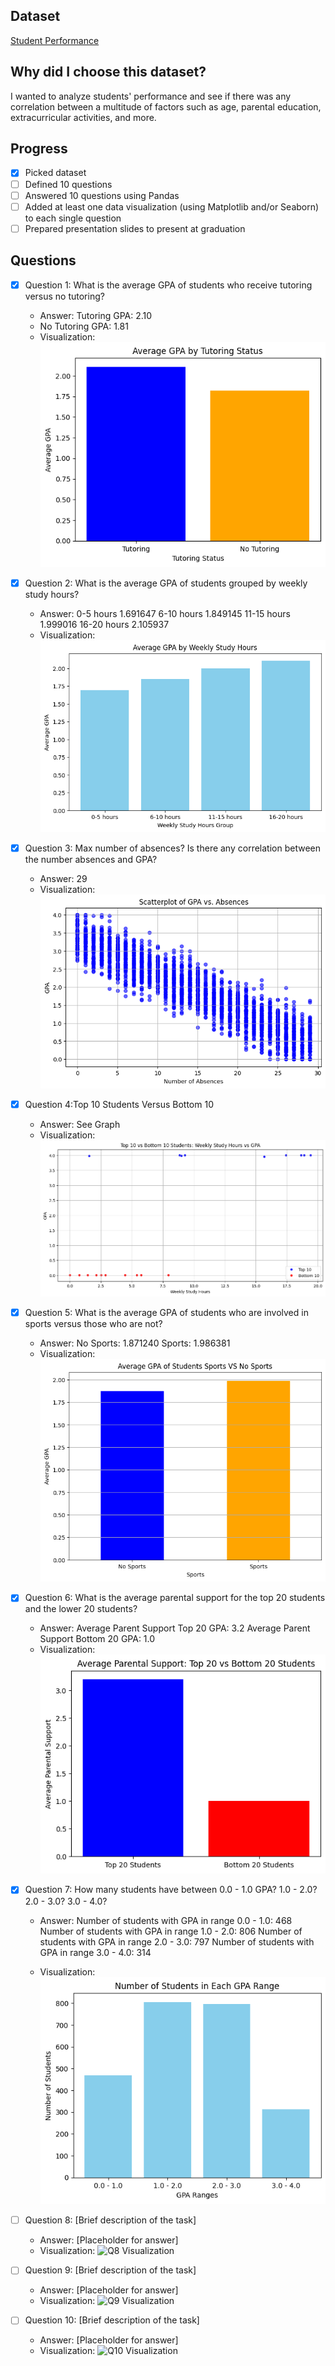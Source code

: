 ## Dataset
[Student Performance](https://www.kaggle.com/datasets/rabieelkharoua/students-performance-dataset)

## Why did I choose this dataset?
I wanted to analyze students' performance and see if there was any correlation between a multitude of factors such as age, parental education, extracurricular activities, and more.



## Progress
- [X] Picked dataset
- [ ] Defined 10 questions
- [ ] Answered 10 questions using Pandas
- [ ] Added at least one data visualization (using Matplotlib and/or Seaborn) to each single question
- [ ] Prepared presentation slides to present at graduation

## Questions
- [X] Question 1: What is the average GPA of students who receive tutoring versus no tutoring?
  - Answer: Tutoring GPA: 2.10
  - No Tutoring GPA: 1.81
  - Visualization: ![Q1 Visualization](./Question1.png)
    
- [X] Question 2: What is the average GPA of students grouped by weekly study hours?
  - Answer: 0-5 hours  1.691647
     6-10 hours  1.849145
    11-15 hours  1.999016
    16-20 hours  2.105937
  - Visualization: ![Q2 Visualization](./Question2.png)

- [X] Question 3: Max number of absences? Is there any correlation between the number absences and GPA?
  - Answer: 29
  - Visualization: ![Q3 Visualization](./Question3.png)

- [X] Question 4:Top 10 Students Versus Bottom 10
  - Answer: See Graph
  - Visualization: ![Q4 Visualization](./Question4.png)

- [X] Question 5: What is the average GPA of students who are involved in sports versus those who are not?
  - Answer: No Sports: 1.871240
  Sports: 1.986381
  - Visualization: ![Q5 Visualization](./Question5.png)

- [X] Question 6: What is the average parental support for the top 20 students and the lower 20 students?
  - Answer: Average Parent Support Top 20 GPA:  3.2
    Average Parent Support Bottom 20 GPA:  1.0
  - Visualization: ![Q6 Visualization](./Question6.png)

- [X] Question 7: How many students have between 0.0 - 1.0 GPA? 1.0 - 2.0? 2.0 - 3.0? 3.0 - 4.0?
  - Answer: Number of students with GPA in range 0.0 - 1.0: 468
  Number of students with GPA in range 1.0 - 2.0: 806
  Number of students with GPA in range 2.0 - 3.0: 797
  Number of students with GPA in range 3.0 - 4.0: 314

  - Visualization: ![Q7 Visualization](./Question7.png)

- [ ] Question 8: [Brief description of the task]
  - Answer: [Placeholder for answer]
  - Visualization: ![Q8 Visualization](https://example.com/path-to-image-8.png)

- [ ] Question 9: [Brief description of the task]
  - Answer: [Placeholder for answer]
  - Visualization: ![Q9 Visualization](https://example.com/path-to-image-9.png)

- [ ] Question 10: [Brief description of the task]
  - Answer: [Placeholder for answer]
  - Visualization: ![Q10 Visualization](https://example.com/path-to-image-10.png)
